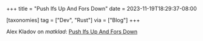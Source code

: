 +++
title = "Push Ifs Up And Fors Down"
date = 2023-11-19T18:29:37-08:00

[taxonomies]
tag = ["Dev", "Rust"]
via = ["Blog"]
+++

Alex Kladov on _matklad_: [Push Ifs Up And Fors Down](https://matklad.github.io/2023/11/15/push-ifs-up-and-fors-down.html)

<!-- more -->
